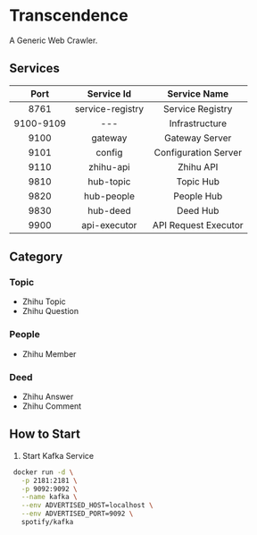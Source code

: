 # Transcendence
A Generic Web Crawler.

## Services

|Port|Service Id|Service Name|
|:--:|:--------:|:----------:|
|8761|service-registry|Service Registry|
|9100-9109|---|Infrastructure|
|9100|gateway|Gateway Server|
|9101|config|Configuration Server|
|9110|zhihu-api|Zhihu API|
|9810|hub-topic|Topic Hub|
|9820|hub-people|People Hub|
|9830|hub-deed|Deed Hub|
|9900|api-executor|API Request Executor|

## Category
### Topic
* Zhihu Topic
* Zhihu Question

### People
* Zhihu Member

### Deed
* Zhihu Answer
* Zhihu Comment

## How to Start
1. Start Kafka Service
  ```bash
   docker run -d \
     -p 2181:2181 \
     -p 9092:9092 \
     --name kafka \
     --env ADVERTISED_HOST=localhost \
     --env ADVERTISED_PORT=9092 \
     spotify/kafka
  ```


